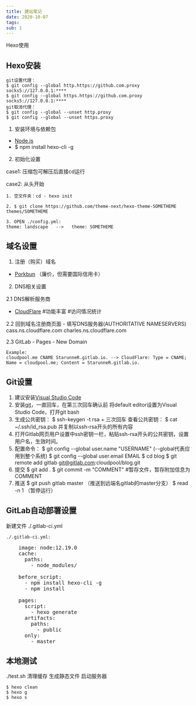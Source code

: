 ```yaml
---
title: 建站笔记
date: 2020-10-07
tags:
sub: 1
---
```


Hexo使用

<!-- more -->

## Hexo安装

    git设置代理：
    $ git config --global http.https://github.com.proxy socks5://127.0.0.1:****
    $ git config --global https.https://github.com.proxy socks5://127.0.0.1:****
    git取消代理：
    $ git config --global --unset http.proxy
    $ git config --global --unset https.proxy

1. 安装环境与依赖包

* [Node.js](https://nodejs.org/zh-cn/)
* $ npm install hexo-cli -g

2. 初始化设置

case1: 压缩包可解压后直接cd运行

case2: 从头开始

    1. 空文件夹：cd - hexo init

    2. $ git clone https://github.com/theme-next/hexo-theme-SOMETHEME themes/SOMETHEME 

    3. OPEN ./config.yml:
    theme: landscape   -->   theme: SOMETHEME

## 域名设置

1. 注册（购买）域名

* [Porkbun](https://porkbun.com/) （廉价，但需要国际信用卡）

2. DNS相关设置  

2.1  DNS解析服务商

* [CloudFlare](https://dash.cloudflare.com/) #功能丰富 #访问情况统计

2.2  回到域名注册商页面 - 填写DNS服务器(AUTHORITATIVE NAMESERVERS)
    cass.ns.cloudflare.com
    charles.ns.cloudflare.com

2.3 GitLab - Pages - New Domain

    Example:
    cloudpool.me CNAME StarunneR.gitlab.io. --> CloudFlare: Type = CNAME; Name = cloudpool.me; Content = StarunneR.gitlab.io.

## Git设置

1. 建议安装[Visual Studio Code](https://code.visualstudio.com/)
2. 安装[git](https://git-scm.com/)，一直回车，在第三次回车确认前 将default editor设置为Visual Studio Code，打开git bash
3. 生成公共密钥：
    $ ssh-keygen -t rsa + 三次回车
    查看公共密钥：
    $ cat ~/.ssh/id_rsa.pub
    并复制以ssh-rsa开头的所有内容
4. 打开Gitlab网页用户设置中ssh密钥一栏，粘贴ssh-rsa开头的公共密钥，设置用户名，生效时间。
5. 配置命令：
    $ git config --global user.name "USERNAME"	(--global代表应用到整个系统)
    $ git config --global user.email EMAIL
    $ cd blog
    $ git remote add gitlab git@gitlab.com:cloudpool/blog.git
6. 提交
    $ git add . 
    $ git commit -m "COMMENT"	#暂存文件，暂存附加信息为COMMENT
7. 推送
$ git push gitlab master （推送到远端名gitlab的master分支）
$ read -n 1 （暂停运行）

## GitLab自动部署设置

新建文件 ./.gitlab-ci.yml 

    ./.gitlab-ci.yml:

<pre>
    image: node:12.19.0
    cache:
      paths:
        - node_modules/

    before_script:
      - npm install hexo-cli -g
      - npm install

    pages:
      script:
        - hexo generate
      artifacts:
        paths:
          - public
      only:
        - master
</pre>

## 本地测试

./test.sh 清理缓存 生成静态文件 启动服务器

    $ hexo clean
    $ hexo g
    $ hexo s